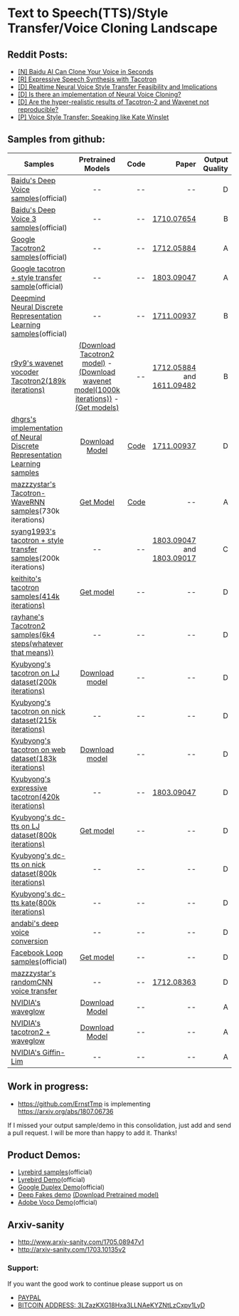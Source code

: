 # Text to Speech(TTS)/Style Transfer/Voice Cloning Landscape

## Reddit Posts:

- [[N] Baidu AI Can Clone Your Voice in Seconds](https://www.reddit.com/r/MachineLearning/comments/7zb2jm/n_baidu_ai_can_clone_your_voice_in_seconds/)
- [[R] Expressive Speech Synthesis with Tacotron
](https://www.reddit.com/r/MachineLearning/comments/87klvo/r_expressive_speech_synthesis_with_tacotron/)
- [[D] Realtime Neural Voice Style Transfer Feasibility and Implications
](https://www.reddit.com/r/MachineLearning/comments/8opn4c/d_realtime_neural_voice_style_transfer/)
- [[D] Is there an implementation of Neural Voice Cloning?
](https://www.reddit.com/r/MachineLearning/comments/8o7mkt/d_is_there_an_implementation_of_neural_voice/)
- [[D] Are the hyper-realistic results of Tacotron-2 and Wavenet not reproducible?](https://www.reddit.com/r/MachineLearning/comments/845uji/d_are_the_hyperrealistic_results_of_tacotron2_and/) 
- [[P] Voice Style Transfer: Speaking like Kate Winslet](https://www.reddit.com/r/MachineLearning/comments/7a0wcv/p_voice_style_transfer_speaking_like_kate_winslet/)

## Samples from github:

| Samples       | Pretrained Models           | Code  | Paper  | Output Quality
| ------------- |:---------------------------:| -----:| ------:|------:|
| [Baidu's Deep Voice samples](https://audiodemos.github.io)(official)|--|--|--| D |
| [Baidu's Deep Voice 3 samples](http://research.baidu.com/Blog/index-view?id=91)(official)|--|--|[1710.07654](https://arxiv.org/pdf/1710.07654.pdf)| B |
| [Google Tacotron2 samples](https://google.github.io/tacotron/publications/tacotron2/index.html)(official) | -- | -- | [1712.05884](https://arxiv.org/abs/1712.05884) | A |
| [Google tacotron + style transfer sample](https://google.github.io/tacotron/publications/end_to_end_prosody_transfer/)(official)|--|--|[1803.09047](https://arxiv.org/abs/1803.09047)| A |
|[Deepmind Neural Discrete Representation Learning samples](https://avdnoord.github.io/homepage/vqvae/)(official)|--|--|[1711.00937](https://arxiv.org/abs/1711.00937)| B |
| [r9y9's wavenet vocoder Tacotron2(189k iterations)](https://r9y9.github.io/wavenet_vocoder/)|[(Download Tacotron2 model)](https://www.dropbox.com/s/vx7y4qqs732sqgg/pretrained.tar.gz?dl=0) - [(Download wavenet model(1000k iterations))](https://www.dropbox.com/s/zdbfprugbagfp2w/20180510_mixture_lj_checkpoint_step000320000_ema.pth?dl=0) - [(Get models)](https://github.com/r9y9/wavenet_vocoder#pre-trained-models)|--| [1712.05884](https://arxiv.org/abs/1712.05884) and [1611.09482](https://arxiv.org/abs/1611.09482)| B |
|[dhgrs's implementation of Neural Discrete Representation Learning samples](https://nana-music.com/playlists/2276008/)|[Download Model](https://drive.google.com/file/d/1Ayy9NbpBoZCj1WVmwHGnUTG_jB2eonVU/view)|[Code](https://github.com/dhgrs/chainer-VQ-VAE)|[1711.00937](https://arxiv.org/abs/1711.00937)| D |
|[mazzzystar's Tacotron-WaveRNN samples](https://github.com/mazzzystar/Tacotron-WaveRNN#samples)(730k iterations)|[Get Model](https://github.com/mazzzystar/Tacotron-WaveRNN#pretrained-model)|[Code](https://github.com/mazzzystar/Tacotron-WaveRNN)|--| A |
| [syang1993's tacotron + style transfer samples](https://syang1993.github.io/gst-tacotron/)(200k iterations)|--|--|[1803.09047](https://arxiv.org/abs/1803.09047) and [1803.09017](https://arxiv.org/abs/1803.09017)| C |
| [keithito's tacotron samples(414k iterations)](https://keithito.github.io/audio-samples/)|[Get model](https://github.com/keithito/tacotron#using-a-pre-trained-model)|--|--| D |
| [rayhane's Tacotron2 samples(6k4 steps(whatever that means))](https://rayhane-mamah.github.io/Tacotron-2_audio_samples/)|--|--|--| D |
| [Kyubyong's tacotron on LJ dataset(200k iterations)](https://soundcloud.com/kyubyong-park/sets/tacotron_lj_200k)|[Download model](https://www.dropbox.com/s/8kxa3xh2vfna3s9/LJ_logdir.zip?dl=0)|--|--| D |
| [Kyubyong's tacotron on nick dataset(215k iterations)](https://soundcloud.com/kyubyong-park/sets/tacotron_nick_215k)|--|--|--| D |
| [Kyubyong's tacotron on web dataset(183k iterations)](https://soundcloud.com/kyubyong-park/sets/tacotron_web_183k)|[Download model](https://www.dropbox.com/s/g7m6xhd350ozkz7/WEB_logdir.zip?dl=0)|--|--| D |
| [Kyubyong's expressive tacotron(420k iterations)](https://soundcloud.com/kyubyong-park/sets/expressive_tacotron_420k)|--|--|[1803.09047](https://arxiv.org/abs/1803.09047)| D |
| [Kyubyong's dc-tts on LJ dataset(800k iterations)](https://soundcloud.com/kyubyong-park/sets/dc_tts_lj_800k)|[Get model](https://github.com/Kyubyong/dc_tts#pretrained-model-for-lj)|--|--| D |
| [Kyubyong's dc-tts on nick dataset(800k iterations)](https://soundcloud.com/kyubyong-park/sets/dc_tts_nick_800k)|--|--|--| D |
| [Kyubyong's dc-tts kate(800k iterations)](https://soundcloud.com/kyubyong-park/sets/dc_tts_kate_800k)|--|--|--| D |
| [andabi's deep voice conversion](https://soundcloud.com/andabi/sets/voice-style-transfer-to-kate-winslet-with-deep-neural-networks)|--|--|--| D |
| [Facebook Loop samples](https://ytaigman.github.io/loop/)(official)|[Get model](https://github.com/facebookresearch/loop#pretrained-models)|--|--| D |
| [mazzzystar's randomCNN voice transfer](https://soundcloud.com/mazzzystar/sets/speech-conversion-sample)|--|--|[1712.08363](https://arxiv.org/abs/1712.08363)| D |
| [NVIDIA's waveglow](https://nv-adlr.github.io/WaveGlow)|[Download Model](https://drive.google.com/file/d/1cjKPHbtAMh_4HTHmuIGNkbOkPBD9qwhj/view?usp=sharing)|--|--| A |
| [NVIDIA's tacotron2 + waveglow](https://nv-adlr.github.io/WaveGlow)|[Download Model](https://drive.google.com/file/d/1c5ZTuT7J08wLUoVZ2KkUs_VdZuJ86ZqA/view?usp=sharing)|--|--| A |
| [NVIDIA's Giffin-Lim](https://nv-adlr.github.io/WaveGlow)|--|--|--| A |


## Work in progress:
 - https://github.com/ErnstTmp is implementing https://arxiv.org/abs/1807.06736

If I missed your output sample/demo in this consolidation, just add and send a pull request. I will be more than happy to add it. Thanks!

## Product Demos:

- [Lyrebird samples](https://lyrebird.ai/g/vWI8bJTl)(official)
- [Lyrebird Demo](https://youtu.be/YfU_sWHT8mo)(official)
- [Google Duplex Demo](https://www.youtube.com/watch?v=D5VN56jQMWM&t=66s)(official)
- [Deep Fakes demo](https://www.youtube.com/watch?v=VXZlq70jHvw) [(Download Pretrained model)](https://anonfile.com/p7w3m0d5be/face-swap.zip)
- [Adobe Voco Demo](https://youtu.be/I3l4XLZ59iw)(official)

## Arxiv-sanity

- http://www.arxiv-sanity.com/1705.08947v1
- http://arxiv-sanity.com/1703.10135v2


### Support:

If you want the good work to continue please support us on

* [PAYPAL](https://www.paypal.me/ishandutta2007)
* [BITCOIN ADDRESS: 3LZazKXG18Hxa3LLNAeKYZNtLzCxpv1LyD](https://www.coinbase.com/join/5a8e4a045b02c403bc3a9c0c)
